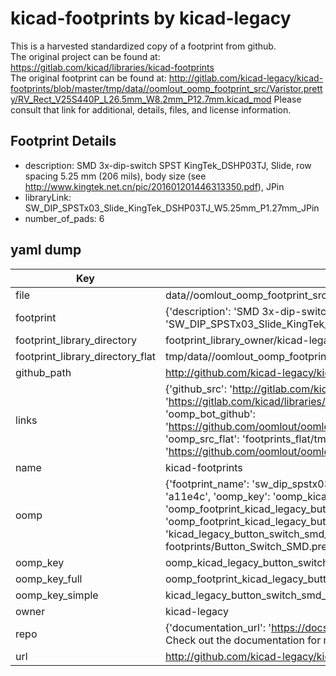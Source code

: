 # kicad-footprints by kicad-legacy  
This is a harvested standardized copy of a footprint from github.  
The original project can be found at:  
https://gitlab.com/kicad/libraries/kicad-footprints  
The original footprint can be found at:
http://gitlab.com/kicad-legacy/kicad-footprints/blob/master/tmp/data//oomlout_oomp_footprint_src/Varistor.pretty/RV_Rect_V25S440P_L26.5mm_W8.2mm_P12.7mm.kicad_mod
Please consult that link for additional, details, files, and license information.  
## Footprint Details
* description: SMD 3x-dip-switch SPST KingTek_DSHP03TJ, Slide, row spacing 5.25 mm (206 mils), body size  (see http://www.kingtek.net.cn/pic/201601201446313350.pdf), JPin  
* libraryLink: SW_DIP_SPSTx03_Slide_KingTek_DSHP03TJ_W5.25mm_P1.27mm_JPin  
* number_of_pads: 6  
## yaml dump  
| Key | Value |  
| --- | --- |  
| file | data//oomlout_oomp_footprint_src/kicad-footprints/Button_Switch_SMD.pretty/SW_DIP_SPSTx03_Slide_KingTek_DSHP03TJ_W5.25mm_P1.27mm_JPin.kicad_mod |  
| footprint | {'description': 'SMD 3x-dip-switch SPST KingTek_DSHP03TJ, Slide, row spacing 5.25 mm (206 mils), body size  (see http://www.kingtek.net.cn/pic/201601201446313350.pdf), JPin', 'libraryLink': 'SW_DIP_SPSTx03_Slide_KingTek_DSHP03TJ_W5.25mm_P1.27mm_JPin', 'number_of_pads': 6} |  
| footprint_library_directory | footprint_library_owner/kicad-legacy_kicad-footprints |  
| footprint_library_directory_flat | tmp/data//oomlout_oomp_footprint_src/footprints_flat/kicad_legacy_button_switch_smd_sw_dip_spstx03_slide_kingtek_dshp03tj_w5_25mm_p1_27mm_jpin/working |  
| github_path | http://github.com/kicad-legacy/kicad-footprints/blob/master/tmp/data//oomlout_oomp_footprint_src/Button_Switch_SMD.pretty/SW_DIP_SPSTx03_Slide_KingTek_DSHP03TJ_W5.25mm_P1.27mm_JPin.kicad_mod |  
| links | {'github_src': 'http://gitlab.com/kicad-legacy/kicad-footprints/blob/master/tmp/data//oomlout_oomp_footprint_src/Varistor.pretty/RV_Rect_V25S440P_L26.5mm_W8.2mm_P12.7mm.kicad_mod', 'github_src_repo': 'https://gitlab.com/kicad/libraries/kicad-footprints', 'oomp_bot': 'tmp/data//oomlout_oomp_footprint_src/footprints/kicad_legacy_button_switch_smd_sw_dip_spstx03_slide_kingtek_dshp03tj_w5_25mm_p1_27mm_jpin/working', 'oomp_bot_github': 'https://github.com/oomlout/oomlout_oomp_footprint_bot/tree/main/tmp/data//oomlout_oomp_footprint_src/footprints/kicad_legacy_button_switch_smd_sw_dip_spstx03_slide_kingtek_dshp03tj_w5_25mm_p1_27mm_jpin/working', 'oomp_src_flat': 'footprints_flat/tmp/data//oomlout_oomp_footprint_src/footprints_flat/kicad_legacy_button_switch_smd_sw_dip_spstx03_slide_kingtek_dshp03tj_w5_25mm_p1_27mm_jpin/working', 'oomp_src_flat_github': 'https://github.com/oomlout/oomlout_oomp_footprint_src/tree/main/tmp/data//oomlout_oomp_footprint_src/footprints_flat/kicad_legacy_button_switch_smd_sw_dip_spstx03_slide_kingtek_dshp03tj_w5_25mm_p1_27mm_jpin/working'} |  
| name | kicad-footprints |  
| oomp | {'footprint_name': 'sw_dip_spstx03_slide_kingtek_dshp03tj_w5_25mm_p1_27mm_jpin', 'library_name': 'button_switch_smd', 'md5': 'a11e4c250c6dfa61ee72153e2ef0773a', 'md5_10': 'a11e4c250c', 'md5_5': 'a11e4', 'md5_6': 'a11e4c', 'oomp_key': 'oomp_kicad_legacy_button_switch_smd_sw_dip_spstx03_slide_kingtek_dshp03tj_w5_25mm_p1_27mm_jpin', 'oomp_key_extra': 'oomp_footprint_kicad_legacy_button_switch_smd_sw_dip_spstx03_slide_kingtek_dshp03tj_w5_25mm_p1_27mm_jpin', 'oomp_key_full': 'oomp_footprint_kicad_legacy_button_switch_smd_sw_dip_spstx03_slide_kingtek_dshp03tj_w5_25mm_p1_27mm_jpin_a11e4c', 'oomp_key_simple': 'kicad_legacy_button_switch_smd_sw_dip_spstx03_slide_kingtek_dshp03tj_w5_25mm_p1_27mm_jpin', 'original_filename': 'data//oomlout_oomp_footprint_src/kicad-footprints/Button_Switch_SMD.pretty/SW_DIP_SPSTx03_Slide_KingTek_DSHP03TJ_W5.25mm_P1.27mm_JPin.kicad_mod', 'owner_name': 'kicad_legacy'} |  
| oomp_key | oomp_kicad_legacy_button_switch_smd_sw_dip_spstx03_slide_kingtek_dshp03tj_w5_25mm_p1_27mm_jpin |  
| oomp_key_full | oomp_footprint_kicad_legacy_button_switch_smd_sw_dip_spstx03_slide_kingtek_dshp03tj_w5_25mm_p1_27mm_jpin |  
| oomp_key_simple | kicad_legacy_button_switch_smd_sw_dip_spstx03_slide_kingtek_dshp03tj_w5_25mm_p1_27mm_jpin |  
| owner | kicad-legacy |  
| repo | {'documentation_url': 'https://docs.github.com/rest/overview/resources-in-the-rest-api#rate-limiting', 'message': "API rate limit exceeded for 84.66.142.224. (But here's the good news: Authenticated requests get a higher rate limit. Check out the documentation for more details.)"} |  
| url | http://github.com/kicad-legacy/kicad-footprints |  

